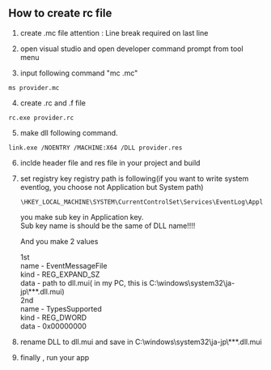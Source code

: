## How to create rc file

1. create .mc file 
   attention : Line break required on last line 

2. open visual studio and open developer command prompt from tool menu 

3. input following command "mc <filename>.mc" 
```
ms provider.mc   
```  
   
4. create .rc and .f file 
```
rc.exe provider.rc
```  

5. make dll following command. 
```
link.exe /NOENTRY /MACHINE:X64 /DLL provider.res 
``` 

6. inclde header file and res file in your project and build 
   
7. set registry key 
   registry path is following(if you want to write system eventlog, you choose not Application but System path) 
   ```
   \HKEY_LOCAL_MACHINE\SYSTEM\CurrentControlSet\Services\EventLog\Application  
   ``` 
   you make sub key in Application key.  
   Sub key name is should be the same of DLL name!!!!   
    
   And you make 2 values   
    
   1st   
   name - EventMessageFile   
   kind - REG_EXPAND_SZ   
   data - path to dll.mui( in my PC, this is C:\windows\system32\ja-jp\\***.dll.mui)  
   2nd  
   name - TypesSupported  
   kind - REG_DWORD  
   data - 0x00000000  
   
8. rename DLL to dll.mui and save in  C:\windows\system32\ja-jp\\***.dll.mui 
  
9. finally , run your app 


